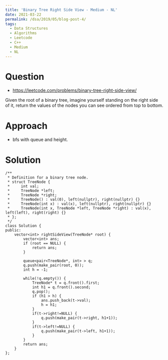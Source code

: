```yaml
---
title: 'Binary Tree Right Side View - Medium - NL'
date: 2021-03-22
permalink: /dsa/2019/05/blog-post-4/
tags:
  - Data Structures
  - Algorithms
  - Leetcode
  - C++
  - Medium
  - NL
---
```


# Question
- https://leetcode.com/problems/binary-tree-right-side-view/

Given the root of a binary tree, imagine yourself standing on the right side of it, return the values of the nodes you can see ordered from top to bottom.

# Approach

- bfs with queue and height.
    
    
# Solution
```
/**
 * Definition for a binary tree node.
 * struct TreeNode {
 *     int val;
 *     TreeNode *left;
 *     TreeNode *right;
 *     TreeNode() : val(0), left(nullptr), right(nullptr) {}
 *     TreeNode(int x) : val(x), left(nullptr), right(nullptr) {}
 *     TreeNode(int x, TreeNode *left, TreeNode *right) : val(x), left(left), right(right) {}
 * };
 */
class Solution {
public:
    vector<int> rightSideView(TreeNode* root) {
        vector<int> ans;
        if (root == NULL) {
            return ans;
        }
        
        queue<pair<TreeNode*, int> > q;
        q.push(make_pair(root, 0));
        int h = -1;
        
        while(!q.empty()) {
            TreeNode* t = q.front().first;
            int h1 = q.front().second;
            q.pop();
            if (h1 > h) {
                ans.push_back(t->val);
                h = h1;
            }
            if(t->right!=NULL) {
                q.push(make_pair(t->right, h1+1));
            }
            if(t->left!=NULL) {
                q.push(make_pair(t->left, h1+1));
            }
        }
        return ans;
    }
};
```  
